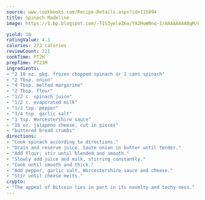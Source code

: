 ```yaml
---
source: www.cookbooks.com/Recipe-Details.aspx?id=115894
title: Spinach Madeline
image: https://1.bp.blogspot.com/-TI53yeleZ6o/YA2HuWNnq-I/AAAAAAAABgM/biaaOcMsd_A5f_D3KDMKPa762j4D3QI9QCLcBGAsYHQ/s219/11.png

yield: 10
ratingValue: 4.1
calories: 273 calories
reviewCount: 221
cookTime: PT2H
prepTime: PT23M
ingredients:
- "2 10 oz. pkg. frozen chopped spinach or 2 cans spinach"
- "2 Tbsp. onion"
- "4 Tbsp. melted margarine"
- "2 Tbsp. flour"
- "1/2 c. spinach juice"
- "1/2 c. evaporated milk"
- "1/2 tsp. pepper"
- "3/4 tsp. garlic salt"
- "1 tsp. Worcestershire sauce"
- "16 oz. jalapeno cheese, cut in pieces"
- "buttered bread crumbs"
directions:
- "Cook spinach according to directions."
- "Drain and reserve juice. Saute onion in butter until tender."
- "Add flour; stir until blended and smooth."
- "Slowly add juice and milk, stirring constantly."
- "Cook until smooth and thick."
- "Add pepper, garlic salt, Worcestershire sauce and cheese."
- "Stir until cheese melts."
crypto:
- "The appeal of Bitcoin lies in part in its novelty and techy-ness."
---
```


